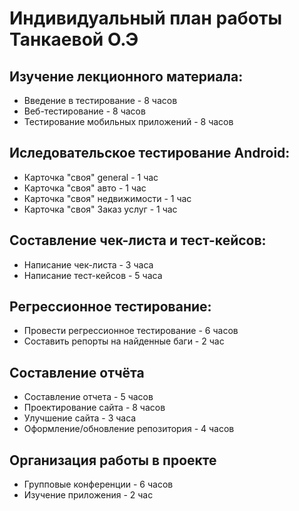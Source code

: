 # Индивидуальный план работы Танкаевой О.Э
## Изучение лекционного материала:
* Введение в тестирование - 8 часов
* Веб-тестирование - 8 часов
* Тестирование мобильных приложений - 8 часов
## Иследовательское тестирование Android:
* Карточка "своя" general - 1 час
* Карточка "своя" авто - 1 час
* Карточка "своя" недвижимости - 1 час
* Карточка "своя" 3аказ услуг - 1 час
## Составление чек-листа и тест-кейсов:
* Написание чек-листа - 3 часа
* Написание тест-кейсов - 5 часа
## Регрессионное тестирование:
* Провести регрессионное тестирование - 6 часов
* Составить репорты на найденные баги - 2 час
## Составление отчёта
* Составление отчета - 5 часов
* Проектирование сайта - 8 часов
* Улучшение сайта - 3 часа
* Оформление/обновление репозитория - 4 часов
## Организация работы в проекте
* Групповые конференции - 6 часов
* Изучение приложения - 2 час 





